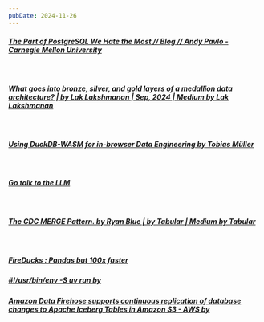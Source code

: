 ```yaml
---
pubDate: 2024-11-26
---
```


##### [The Part of PostgreSQL We Hate the Most // Blog // Andy Pavlo - Carnegie Mellon University](https://www.cs.cmu.edu/~pavlo/blog/2023/04/the-part-of-postgresql-we-hate-the-most.html)

  <br>

##### [What goes into bronze, silver, and gold layers of a medallion data architecture? | by Lak Lakshmanan | Sep, 2024 | Medium by Lak Lakshmanan](https://lakshmanok.medium.com/what-goes-into-bronze-silver-and-gold-layers-of-a-medallion-data-architecture-4b6fdfb405fc)

  <br>

##### [Using DuckDB-WASM for in-browser Data Engineering by Tobias Müller](https://tobilg.com/using-duckdb-wasm-for-in-browser-data-engineering)

  <br>

##### [Go talk to the LLM](https://blog.meain.io/2024/how-i-use-ai/)

  <br>

##### [The CDC MERGE Pattern. by Ryan Blue | by Tabular | Medium by Tabular](https://tabular.medium.com/the-cdc-merge-pattern-b6f8b564177a)

  <br>

##### [FireDucks : Pandas but 100x faster](https://hwisnu.bearblog.dev/fireducks-pandas-but-100x-faster/)

##### [#!/usr/bin/env -S uv run by](https://simonwillison.net/2024/Aug/21/usrbinenv-uv-run/)

##### [Amazon Data Firehose supports continuous replication of database changes to Apache Iceberg Tables in Amazon S3 - AWS by](https://aws.amazon.com/about-aws/whats-new/2024/11/amazon-data-firehose-continuous-replication-database-changes-apache-iceberg-tables-s3/)
